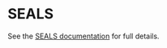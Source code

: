 # SEALS

See the [SEALS documentation](https://justinandrewjohnson.com/earth_economy_devstack/seals_overview.html) for full details.